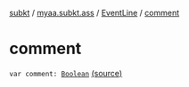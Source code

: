 [subkt](../../index.md) / [myaa.subkt.ass](../index.md) / [EventLine](index.md) / [comment](./comment.md)

# comment

`var comment: `[`Boolean`](https://kotlinlang.org/api/latest/jvm/stdlib/kotlin/-boolean/index.html) [(source)](https://github.com/Myaamori/SubKt/blob/0.1.7/src/main/kotlin/myaa/subkt/ass/parser.kt#L487)